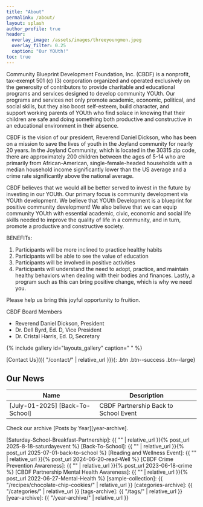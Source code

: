 ```yaml
---
title: "About"
permalink: /about/
layout: splash
author_profile: true
header:
  overlay_image: /assets/images/threeyoungmen.jpeg
  overlay_filter: 0.25
  caption: "Our YOUth!"
toc: true
---
```


Community Blueprint Development Foundation, Inc. (CBDF) is a nonprofit, tax-exempt 501 (c) (3) corporation organized and operated exclusively on the generosity of contributors to provide charitable and educational programs and services designed to develop community YOUth. Our programs and services not only promote academic, economic, political, and social skills, but they also boost self-esteem, build character, and support working parents of YOUth who find solace in knowing that their children are safe and doing something both productive and constructive in an educational environment in their absence.

CBDF is the vision of our president, Reverend Daniel Dickson, who has been on a mission to save the lives of youth in the Joyland community for nearly 20 years. In the Joyland Community, which is located in the 30315 zip code, there are approximately 200 children between the ages of 5-14 who are primarily from African-American, single-female-headed households with a median household income significantly lower than the US average and a crime rate significantly above the national average. 

CBDF believes that we would all be better served to invest in the future by investing in our YOUth. Our primary focus is community development via YOUth development. 
We believe that YOUth Development is a blueprint for positive community development! We also believe that we can equip community YOUth with essential academic, civic, economic and social life skills needed to improve the quality of life in a community, and in turn, promote a productive and constructive society.

BENEFITs:
1. Participants will be more inclined to practice healthy habits
2. Participants will be able to see the value of education
3. Participants will be involved in positive activities
4. Participants will understand the need to adopt, practice, and maintain healthy
behaviors when dealing with their bodies and finances.
Lastly, a program such as this can bring positive change, which is why we need you.

Please help us bring this joyful opportunity to fruition.

CBDF Board Members
- Reverend Daniel Dickson, President
- Dr. Dell Byrd, Ed. D, Vice President
- Dr. Cristal Harris, Ed. D, Secretary


{% include gallery id="layouts_gallery" caption=" " %}

[Contact Us]({{ "/contact/" | relative_url }}){: .btn .btn--success .btn--large}


## Our News

| Name                                        | Description                                           |
| ------------------------------------------- | ----------------------------------------------------- |
|[July-01-2025] [Back-To-School] | CBDF Partnership Back to School Event |


Check our archive [Posts by Year][year-archive].

[Saturday-School-Breakfast-Partnership]: {{ "" | relative_url }}{% post_url 2025-8-18-saturdayevent %}
[Back-To-School]: {{ "" | relative_url }}{% post_url 2025-07-01-back-to-school %}
[Reading and Wellness Event]: {{ "" | relative_url }}{% post_url 2024-06-20-read-Well %}
[CBDF Crime Prevention Awareness]: {{ "" | relative_url }}{% post_url 2023-06-18-crime %}
[CBDF Partnership Mental Health Awareness]: {{ "" | relative_url }}{% post_url 2022-06-27-Mental-Health %}
[sample-collection]: {{ "/recipes/chocolate-chip-cookies/" | relative_url }}
[categories-archive]: {{ "/categories/" | relative_url }}
[tags-archive]: {{ "/tags/" | relative_url }}
[year-archive]: {{ "/year-archive/" | relative_url }}



